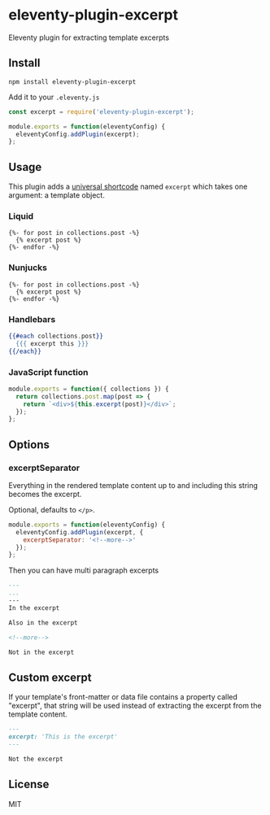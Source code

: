 # eleventy-plugin-excerpt

Eleventy plugin for extracting template excerpts

## Install

`npm install eleventy-plugin-excerpt`

Add it to your `.eleventy.js`

```js
const excerpt = require('eleventy-plugin-excerpt');

module.exports = function(eleventyConfig) {
  eleventyConfig.addPlugin(excerpt);
};
```

## Usage

This plugin adds a [universal shortcode](https://www.11ty.io/docs/shortcodes/#universal-shortcodes) named `excerpt` which takes one argument: a template object.

### Liquid

```liquid
{%- for post in collections.post -%}
  {% excerpt post %}
{%- endfor -%}
```

### Nunjucks

```njk
{%- for post in collections.post -%}
  {% excerpt post %}
{%- endfor -%}
```

### Handlebars

```hbs
{{#each collections.post}}
  {{{ excerpt this }}}
{{/each}}
```

### JavaScript function

```js
module.exports = function({ collections }) {
  return collections.post.map(post => {
    return `<div>${this.excerpt(post)}</div>`;
  });
};
```

## Options

### excerptSeparator

Everything in the rendered template content up to and including this string becomes the excerpt.

Optional, defaults to `</p>`.

```js
module.exports = function(eleventyConfig) {
  eleventyConfig.addPlugin(excerpt, {
    excerptSeparator: '<!--more-->'
  });
};
```

Then you can have multi paragraph excerpts

```md
---
...
---
In the excerpt

Also in the excerpt

<!--more-->

Not in the excerpt
```

## Custom excerpt

If your template's front-matter or data file contains a property called "excerpt", that string will be used instead of extracting the excerpt from the template content.

```md
---
excerpt: 'This is the excerpt'
---

Not the excerpt
```

## License

MIT
